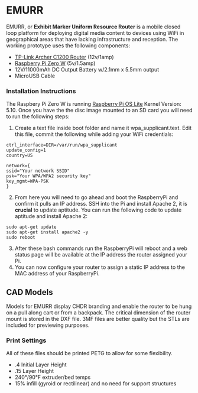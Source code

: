 # EMURR
EMURR, or **Exhibit Marker Uniform Resource Router** is a mobile closed loop platform for deploying digital media content to devices using WiFi in geographical areas that have lacking infrastructure and reception. The working prototype uses the following components:
- [TP-Link Archer C1200 Router](https://www.tp-link.com/us/home-networking/wifi-router/archer-c1200/) (12v/1amp)
- [Raspberry Pi Zero W](https://www.raspberrypi.org/products/raspberry-pi-zero-w/) (5v/1.5amp)
- 12V/11000mAh DC Output Battery w/2.1mm x 5.5mm output
- MicroUSB Cable

### Installation Instructions
The Raspbery Pi Zero W is running [Raspberry Pi OS Lite](https://downloads.raspberrypi.org/raspios_lite_armhf/images/raspios_lite_armhf-2021-05-28/2021-05-07-raspios-buster-armhf-lite.zip) Kernel Version: 5.10. Once you have the the disc image mounted to an SD card you will need to run the following steps:
1. Create a text file inside boot folder and name it wpa_supplicant.text. Edit this file, commit the following while adding your WiFi credentials:
```
ctrl_interface=DIR=/var/run/wpa_supplicant
update_config=1
country=US
 
network={
ssid="Your network SSID"
psk="Your WPA/WPA2 security key"
key_mgmt=WPA-PSK
}
```
2. From here you will need to go ahead and boot the RaspberryPi and confirm it pulls an IP address. SSH into the Pi and install Apache 2, it is **crucial** to update aptitude. You can run the following code to update aptitude and install Apache 2:
```
sudo apt-get update
sudo apt-get install apache2 -y
sudo reboot
```
3. After these bash commands run the RaspberryPi will reboot and a web status page will be available at the IP address the router assigned your Pi.
4. You can now configure your router to assign a static IP address to the MAC address of your RaspberryPi. 

## CAD Models
Models for EMURR display CHDR branding and enable the router to be hung on a pull along cart or from a backpack. The critical dimension of the router mount is stored in the DXF file. 3MF files are better quality but the STLs are included for previewing purposes. 

### Print Settings
All of these files should be printed PETG to allow for some flexibility. 
- .4 Initial Layer Height
- .15 Layer Height
- 240°/90°F extruder/bed temps
- 15% infill (gyroid or rectilinear) and no need for support structures
